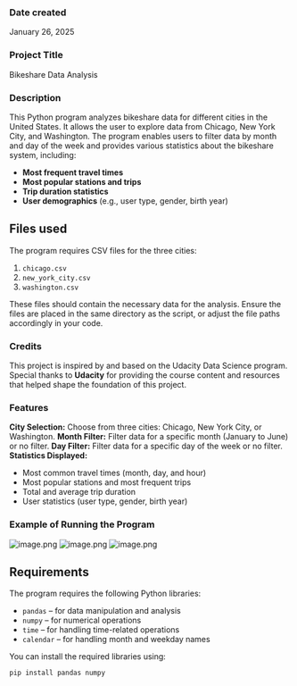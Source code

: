 ### Date created
January 26, 2025
### Project Title
Bikeshare Data Analysis

### Description
This Python program analyzes bikeshare data for different cities in the United States. It allows the user to explore data from Chicago, New York City, and Washington. The program enables users to filter data by month and day of the week and provides various statistics about the bikeshare system, including:

- **Most frequent travel times**
- **Most popular stations and trips**
- **Trip duration statistics**
- **User demographics** (e.g., user type, gender, birth year)


## Files used
The program requires CSV files for the three cities:

1. `chicago.csv`
2. `new_york_city.csv`
3. `washington.csv`

These files should contain the necessary data for the analysis. Ensure the files are placed in the same directory as the script, or adjust the file paths accordingly in your code.

### Credits
This project is inspired by and based on the Udacity Data Science program. Special thanks to **Udacity** for providing the course content and resources that helped shape the foundation of this project.

### Features ###
**City Selection:** Choose from three cities: Chicago, New York City, or Washington.
**Month Filter:** Filter data for a specific month (January to June) or no filter.
**Day Filter:** Filter data for a specific day of the week or no filter.
**Statistics Displayed:**
<ul>
<li>Most common travel times (month, day, and hour)</li>
<li>Most popular stations and most frequent trips</li>
<li>Total and average trip duration</li>
<li>User statistics (user type, gender, birth year)</li>
</ul>

### Example of Running the Program ###

![image.png](attachment:caa062aa-8d88-4304-b0fc-bab50bbe2c2e.png)
![image.png](attachment:50ff63ab-f025-4c3d-baa2-60683542e98e.png)
![image.png](attachment:4cea6d74-2ca0-4ab8-9c2c-7b5da3e7f04e.png)

## Requirements
The program requires the following Python libraries:
- `pandas` – for data manipulation and analysis
- `numpy` – for numerical operations
- `time` – for handling time-related operations
- `calendar` – for handling month and weekday names

You can install the required libraries using:

```bash
pip install pandas numpy





